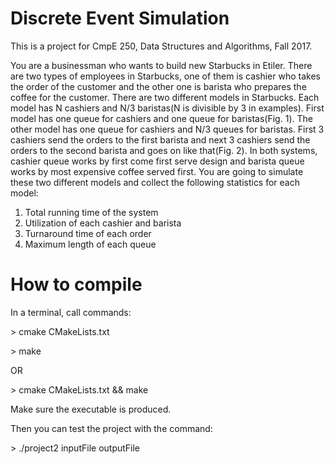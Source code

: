 # Discrete Event Simulation
This is a project for CmpE 250, Data Structures and Algorithms, Fall 2017.

You are a businessman who wants to build new Starbucks in Etiler. There
are two types of employees in Starbucks, one of them is cashier who takes the
order of the customer and the other one is barista who prepares the coffee
for the customer.
There are two different models in Starbucks. Each model has N cashiers
and N/3 baristas(N is divisible by 3 in examples). First model has one queue
for cashiers and one queue for baristas(Fig. 1). The other model has one
queue for cashiers and N/3 queues for baristas. First 3 cashiers send the
orders to the first barista and next 3 cashiers send the orders to the second
barista and goes on like that(Fig. 2). In both systems, cashier queue works
by first come first serve design and barista queue works by most expensive
coffee served first.
You are going to simulate these two different models and collect the following
statistics for each model:
1. Total running time of the system
2. Utilization of each cashier and barista
3. Turnaround time of each order
4. Maximum length of each queue


# How to compile
In a terminal, call commands:

\> cmake CMakeLists.txt

\> make

OR

\> cmake CMakeLists.txt && make

Make sure the executable is produced.

Then you can test the project with the command:

\> ./project2 inputFile outputFile
